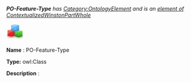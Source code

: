 ___PO-Feature-Type__ 
 has
 [Category:OntologyElement](../../Category/OntologyElement "Category:OntologyElement") 
 and is an
 [element of](../../Property/ElementOf "Property:ElementOf") 
[ContextualizedWinstonPartWhole](../../Submissions/ContextualizedWinstonPartWhole "Submissions:ContextualizedWinstonPartWhole")_




  





[![Class](../public/images/thumb/2/27/Class.gif/45px-Class.gif)](../../Image/Class.gif "Class")


__Name__ 
 : PO-Feature-Type
 



__Type:__ 
 owl:Class
 



__Description__ 
 :